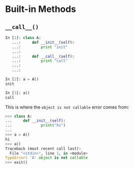 # Built-in Methods

## `__call__()`

```python
In [1]: class A:
   ...:     def __init__(self):
   ...:         print "init"
   ...:
   ...:     def __call__(self):
   ...:         print "call"
   ...:
   ...:

In [2]: a = A()
init

In [3]: a()
call
```

This is where the `object is not callable` error comes from:

```python
>>> class A:
...     def __init__(self):
...             print("hi")
...
>>> a = A()
hi
>>> a()
Traceback (most recent call last):
  File "<stdin>", line 1, in <module>
TypeError: 'A' object is not callable
>>> exit()
```